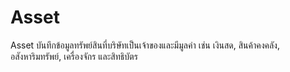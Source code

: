 # Asset

Asset บันทึกข้อมูลทรัพย์สินที่บริษัทเป็นเจ้าของและมีมูลค่า เช่น เงินสด, สินค้าคงคลัง, อสังหาริมทรัพย์, เครื่องจักร และสิทธิบัตร

